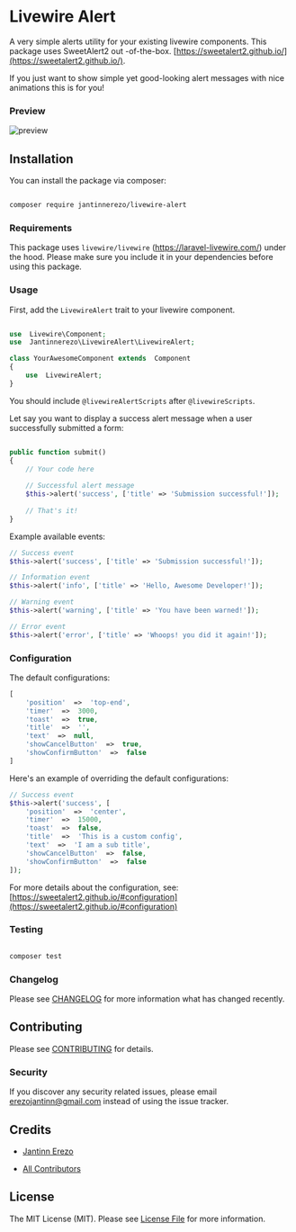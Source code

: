 
# Livewire Alert

A very simple alerts utility for your existing livewire components. This package uses SweetAlert2 out -of-the-box. [https://sweetalert2.github.io/](https://sweetalert2.github.io/).

If you just want to show simple yet good-looking alert messages with nice animations this is for you!

### Preview

![preview](https://raw.githubusercontent.com/jantinnerezo/livewire-alert/master/preview.gif?token=AHC4OVKI6SNQ6DYWJ3AQQQK64WW6G)


## Installation

You can install the package via composer:

```bash

composer require jantinnerezo/livewire-alert

```

### Requirements

This package uses `livewire/livewire` (https://laravel-livewire.com/) under the hood.
Please make sure you include  it in your dependencies before using this package.

### Usage

First, add the `LivewireAlert` trait to your livewire component.
``` php

use  Livewire\Component;
use  Jantinnerezo\LivewireAlert\LivewireAlert;

class YourAwesomeComponent extends  Component  
{  
	use  LivewireAlert;  
}

```
You should include `@livewireAlertScripts`  after `@livewireScripts`.

Let say you want to display a success alert message when a user successfully submitted a form:
``` php

public function submit()
{
	// Your code here
	
	// Successful alert message
	$this->alert('success', ['title' => 'Submission successful!']);
	
	// That's it!
}

```

Example available events:

``` php
// Success event
$this->alert('success', ['title' => 'Submission successful!']);

// Information event
$this->alert('info', ['title' => 'Hello, Awesome Developer!']);

// Warning event
$this->alert('warning', ['title' => 'You have been warned!']);

// Error event
$this->alert('error', ['title' => 'Whoops! you did it again!']);

```
### Configuration
The default configurations:
``` php
[
	'position'  =>  'top-end',
	'timer'  =>  3000,
	'toast'  =>  true,
	'title'  =>  '',
	'text'  =>  null,
	'showCancelButton'  =>  true,
	'showConfirmButton'  =>  false
]
```
Here's an example of overriding the default configurations:

``` php
// Success event
$this->alert('success', [
	'position'  =>  'center',
	'timer'  =>  15000,
	'toast'  =>  false,
	'title'  =>  'This is a custom config',
	'text'  =>  'I am a sub title',
	'showCancelButton'  =>  false,
	'showConfirmButton'  =>  false
]);
```
For more details about the configuration, see:
[https://sweetalert2.github.io/#configuration](https://sweetalert2.github.io/#configuration)
### Testing

  

``` bash

composer test

```

  

### Changelog

  

Please see [CHANGELOG](CHANGELOG.md) for more information what has changed recently.

  

## Contributing

  

Please see [CONTRIBUTING](CONTRIBUTING.md) for details.

  

### Security

  

If you discover any security related issues, please email erezojantinn@gmail.com instead of using the issue tracker.

  

## Credits

  

-  [Jantinn Erezo](https://github.com/jantinnerezo)

-  [All Contributors](../../contributors)

  

## License

  

The MIT License (MIT). Please see [License File](LICENSE.md) for more information.

 

